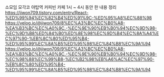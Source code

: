 소모임 모각코 야탑역 커피빈 카페 1시 ~ 4시 동안 한 내용 정리   
https://jiwon709.tistory.com/entry/React-%ED%99%94%EC%82%B4%ED%91%9C-%ED%95%A8%EC%88%98
https://velog.io/@jiwon709/8%EC%A3%BC%EC%B0%A8-%EA%B3%BC%EC%A0%9C.-%EC%9E%90%EB%B0%94%EC%9D%98-%EC%9D%B8%ED%84%B0%ED%8E%98%EC%9D%B4%EC%8A%A4%EC%97%90-%EB%8C%80%ED%95%B4-%ED%95%99%EC%8A%B5%ED%95%98%EC%84%B8%EC%9A%94
https://velog.io/@jiwon709/9%EC%A3%BC%EC%B0%A8-%EA%B3%BC%EC%A0%9C.-%EC%9E%90%EB%B0%94%EC%9D%98-%EC%98%88%EC%99%B8-%EC%B2%98%EB%A6%AC%EC%97%90-%EB%8C%80%ED%95%B4-%ED%95%99%EC%8A%B5%ED%95%98%EC%84%B8%EC%9A%94
